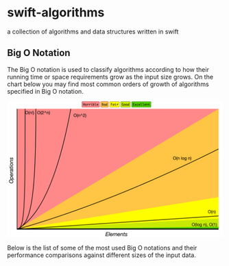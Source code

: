 # swift-algorithms
a collection of algorithms and data structures written in swift 


## Big O Notation 
The Big O notation is used to classify algorithms according to how their running time or space requirements grow as the input size grows. On the chart below you may find most common orders of growth of algorithms specified in Big O notation.

![](images/big-o-graph.png)

Below is the list of some of the most used Big O notations and their performance comparisons against different sizes of the input data.

